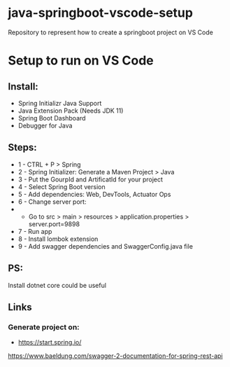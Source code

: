 # java-springboot-vscode-setup
Repository to represent how to create a springboot project on VS Code

# Setup to run on VS Code

## Install:

* Spring Initializr Java Support
* Java Extension Pack (Needs JDK 11)
* Spring Boot Dashboard
* Debugger for Java

## Steps:

* 1 - CTRL + P > Spring
* 2 - Spring Initializer: Generate a Maven Project > Java
* 3 - Put the GourpId and ArtificatId for your project
* 4 - Select Spring Boot version
* 5 -  Add dependencies: Web, DevTools, Actuator Ops
* 6 - Change server port: 
* * Go to src > main > resources > application.properties > server.port=9898
* 7 - Run app
* 8 - Install lombok extension
* 9 - Add swagger dependencies and SwaggerConfig.java file

## PS:

Install dotnet core could be useful


## Links 

### Generate project on:

* https://start.spring.io/

https://www.baeldung.com/swagger-2-documentation-for-spring-rest-api